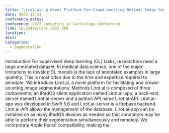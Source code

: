 ```yaml
---
title: "Lirot.ai: A Novel Platform For Crowd-sourcing Retinal Image Segmentations"
date: 2022-12-31
conference_dates: 
conference: 2022 Computing in Cardiology Conference
link: 10.22489/cinc.2022.060
location: 
misc:  
categories: 
  - Segmentation
---
```

Introduction For supervised deep learning (DL) tasks, researchers need a large annotated dataset. In medical data science, one of the major limitations to develop DL models is the lack of annotated examples in large quantity. This is most often due to the time and expertise required to annotate. We introduce Lirot.ai, a novel platform for facilitating and crowd-sourcing image segmentations. Methods Lirot.ai is composed of three components; an iPadOS client application named Lirot.ai-app, a back-end server named Lirot.ai-server and a python API name Lirot.ai-API. Lirot.ai-app was developed in Swift 5.6 and Lirot.ai-server is a firebase backend. Lirot.ai-API allows the management of the database. Lirot.ai-app can be installed on as many iPadOS devices as needed so that annotators may be able to perform their segmentation simultaneously and remotely. We incorporate Apple Pencil compatibility, making the
                    